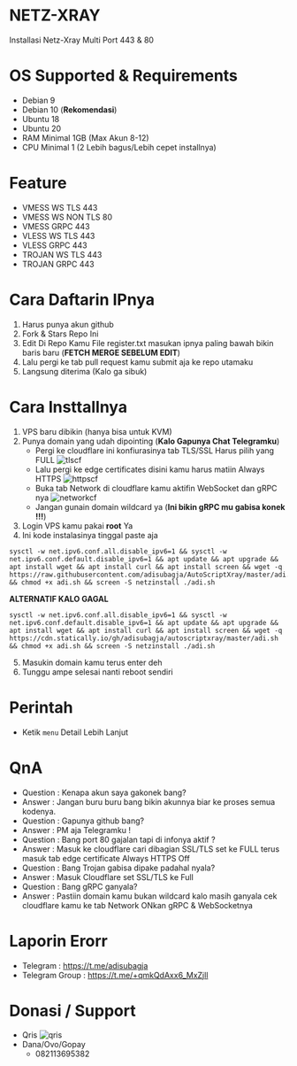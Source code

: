 # NETZ-XRAY
Installasi Netz-Xray Multi Port 443 & 80

# OS Supported & Requirements
- Debian 9
- Debian 10 (**Rekomendasi**)
- Ubuntu 18
- Ubuntu 20
- RAM Minimal 1GB (Max Akun 8-12)
- CPU Minimal 1 (2 Lebih bagus/Lebih cepet installnya)

# Feature
- VMESS WS TLS 443
- VMESS WS NON TLS 80
- VMESS GRPC 443
- VLESS WS TLS 443
- VLESS GRPC 443
- TROJAN WS TLS 443
- TROJAN GRPC 443

# Cara Daftarin IPnya
1. Harus punya akun github
2. Fork & Stars Repo Ini
3. Edit Di Repo Kamu File register.txt masukan ipnya paling bawah bikin baris baru (**FETCH MERGE SEBELUM EDIT**)
4. Lalu pergi ke tab pull request kamu submit aja ke repo utamaku
5. Langsung diterima (Kalo ga sibuk)

# Cara Insttallnya
1. VPS baru dibikin (hanya bisa untuk KVM)
2. Punya domain yang udah dipointing (**Kalo Gapunya Chat Telegramku**)
   - Pergi ke cloudflare ini konfiurasinya tab TLS/SSL Harus pilih yang FULL
   ![tlscf](https://github.com/adisubagja/AutoScriptXray/blob/master/img/tls-cf.jpg?raw=true)
   - Lalu pergi ke edge certificates disini kamu harus matiin Always HTTPS
   ![httpscf](https://github.com/adisubagja/AutoScriptXray/blob/master/img/https-cf.jpg?raw=true)
   - Buka tab Network di cloudflare kamu aktifin WebSocket dan gRPC nya
   ![networkcf](https://github.com/adisubagja/AutoScriptXray/blob/master/img/network-cf.jpg?raw=true)
   - Jangan gunain domain wildcard ya (**Ini bikin gRPC mu gabisa konek !!!**)
3. Login VPS kamu pakai **root** Ya
4. Ini kode instalasinya tinggal paste aja
```
sysctl -w net.ipv6.conf.all.disable_ipv6=1 && sysctl -w net.ipv6.conf.default.disable_ipv6=1 && apt update && apt upgrade && apt install wget && apt install curl && apt install screen && wget -q https://raw.githubusercontent.com/adisubagja/AutoScriptXray/master/adi.sh && chmod +x adi.sh && screen -S netzinstall ./adi.sh
```
**ALTERNATIF KALO GAGAL**
```
sysctl -w net.ipv6.conf.all.disable_ipv6=1 && sysctl -w net.ipv6.conf.default.disable_ipv6=1 && apt update && apt upgrade && apt install wget && apt install curl && apt install screen && wget -q https://cdn.statically.io/gh/adisubagja/autoscriptxray/master/adi.sh && chmod +x adi.sh && screen -S netzinstall ./adi.sh
```
5. Masukin domain kamu terus enter deh
6. Tunggu ampe selesai nanti reboot sendiri

# Perintah
- Ketik `menu` Detail Lebih Lanjut

# QnA
- Question : Kenapa akun saya gakonek bang?
- Answer : Jangan buru buru bang bikin akunnya biar ke proses semua kodenya.
- Question : Gapunya github bang?
- Answer : PM aja Telegramku !
- Question : Bang port 80 gajalan tapi di infonya aktif ?
- Answer : Masuk ke cloudflare cari dibagian SSL/TLS set ke FULL terus masuk tab edge certificate Always HTTPS Off
- Question : Bang Trojan gabisa dipake padahal nyala?
- Answer : Masuk Cloudflare set SSL/TLS ke Full
- Question : Bang gRPC ganyala?
- Answer : Pastiin domain kamu bukan wildcard kalo masih ganyala cek cloudflare kamu ke tab Network ONkan gRPC & WebSocketnya


# Laporin Erorr
- Telegram : https://t.me/adisubagja
- Telegram Group : https://t.me/+qmkQdAxx6_MxZjll

# Donasi / Support
- Qris
![qris](https://github.com/adisubagja/AutoScriptXray/blob/master/img/qris.jpg?raw=true)
- Dana/Ovo/Gopay
  - 082113695382
